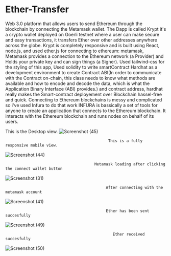 # Ether-Transfer 
Web 3.0 platform that allows users to send Ethereum through the blockchain by connecting the Metamask wallet.
The Dapp is called Krypt it's a crypto wallet deployed on Goerli testnet where a user can make secure and easy transactions, it transfers Ether over other addresses anywhere across the globe. Krypt is completely responsive and is built using React, node.js, and used ether.js for connecting to ethereum: metamask, Metamask provides a connection to the Ethereum network (a Provider) and Holds your private key and can sign things (a Signer).
Used tailwind-css for the styling of this app,
Used solidity to write smartContract
Hardhat as a development environment to create Contract ABI(In order to communicate with the Contract on-chain, this class needs to know what methods are available and how to encode and decode the data, which is what the Application Binary Interface (ABI) provides.) 
and contract address, hardhat really makes the Smart-contract deployement over Blockchain hassel-free and quick. Connecting to Ethereum blockchains is messy and complicated so i've used Infura to do that work INFURA is bassically a set of tools for anyone to create an application that connects to the Ethereum blockchain. It interacts with the Ethereum blockchain and runs nodes on behalf of its users.



This is the Desktop view.
![Screenshot (45)](https://user-images.githubusercontent.com/84992044/185729961-c7a3bb07-83d3-4054-ba80-d9d5be98bb2c.png)

                                                 

                                                 This is a fully responsive mobile view.

![Screenshot (44)](https://user-images.githubusercontent.com/84992044/185733574-0e65c12f-edec-4664-b3e3-a9f0a7253a7a.png)


                                           Metamask loading after clicking the connect wallet button
![Screenshot (31)](https://user-images.githubusercontent.com/84992044/185733641-57a9f44d-94dc-4773-8902-b59919fb96a8.png)


                                                After connecting with the metamask account
![Screenshot (41)](https://user-images.githubusercontent.com/84992044/185733692-cfcef957-e09e-4d26-8eea-ad846bc335e3.png)


                                                Ether has been sent succesfully
![Screenshot (49)](https://user-images.githubusercontent.com/84992044/185734100-517d152b-8b62-4f4a-81a8-04208f922790.png)


                                                   Ether received succesfully
![Screenshot (50)](https://user-images.githubusercontent.com/84992044/185734145-f3a0d6ac-411d-4462-84e2-3ac73bbfb8cc.png)

